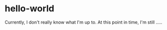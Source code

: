 # hello-world
Currently, I don't really know what I'm up to. 
At this point in time, I'm still .....
